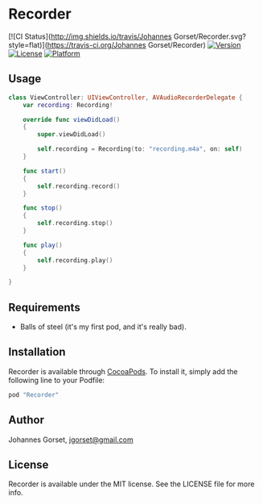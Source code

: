 # Recorder

[![CI Status](http://img.shields.io/travis/Johannes Gorset/Recorder.svg?style=flat)](https://travis-ci.org/Johannes Gorset/Recorder)
[![Version](https://img.shields.io/cocoapods/v/Recorder.svg?style=flat)](http://cocoapods.org/pods/Recorder)
[![License](https://img.shields.io/cocoapods/l/Recorder.svg?style=flat)](http://cocoapods.org/pods/Recorder)
[![Platform](https://img.shields.io/cocoapods/p/Recorder.svg?style=flat)](http://cocoapods.org/pods/Recorder)

## Usage

```swift
class ViewController: UIViewController, AVAudioRecorderDelegate {
    var recording: Recording!

    override func viewDidLoad()
    {
        super.viewDidLoad()

        self.recording = Recording(to: "recording.m4a", on: self)
    }

    func start()
    {
        self.recording.record()
    }

    func stop()
    {
        self.recording.stop()
    }

    func play()
    {
        self.recording.play()
    }

}
```

## Requirements

* Balls of steel (it's my first pod, and it's really bad).

## Installation

Recorder is available through [CocoaPods](http://cocoapods.org). To install
it, simply add the following line to your Podfile:

```ruby
pod "Recorder"
```

## Author

Johannes Gorset, jgorset@gmail.com

## License

Recorder is available under the MIT license. See the LICENSE file for more info.
